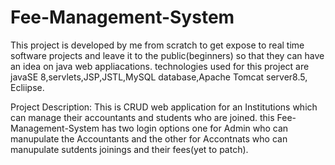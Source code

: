 # Fee-Management-System

This project is developed by me from scratch to get expose to real time software projects and leave it to the public(beginners)
so that they can have an idea on java web appliacations.
technologies used for this project are 
  javaSE 8,servlets,JSP,JSTL,MySQL database,Apache Tomcat server8.5, Ecliipse.
  
  Project Description:
     This is CRUD web application for an Institutions which can manage their accountants and students who are joined.
  this Fee-Management-System has two login options one for Admin who can manupulate the Accountants and the other for Accontnats
  who can manupulate sutdents joinings and their fees(yet to patch).  
